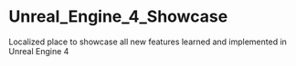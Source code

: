 # Unreal_Engine_4_Showcase
Localized place to showcase all new features learned and implemented in Unreal Engine 4 
